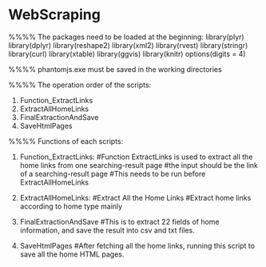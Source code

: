 # WebScraping
%%%% The packages need to be loaded at the beginning:
library(plyr)
library(dplyr)
library(reshape2)
library(xml2)
library(rvest)
library(stringr)
library(curl)
library(xtable)
library(ggvis)
library(knitr)
options(digits = 4)

%%%% phantomjs.exe must be saved in the working directories

%%%% The operation order of the scripts:
1. Function_ExtractLinks
2. ExtractAllHomeLinks
3. FinalExtractionAndSave
4. SaveHtmlPages


%%%% Functions of each scripts:
1. Function_ExtractLinks:
#Function ExtractLinks is used to extract all the home links from one searching-result page
#the input should be the link of a searching-result page
#This needs to be run before ExtractAllHomeLinks

2. ExtractAllHomeLinks:
#Extract All the Home Links
#Extract home links according to home type mainly

3. FinalExtractionAndSave
#This is to extract 22 fields of home information, and save the result into csv and txt files.

4. SaveHtmlPages
#After fetching all the home links, running this script to save all the home HTML pages.
